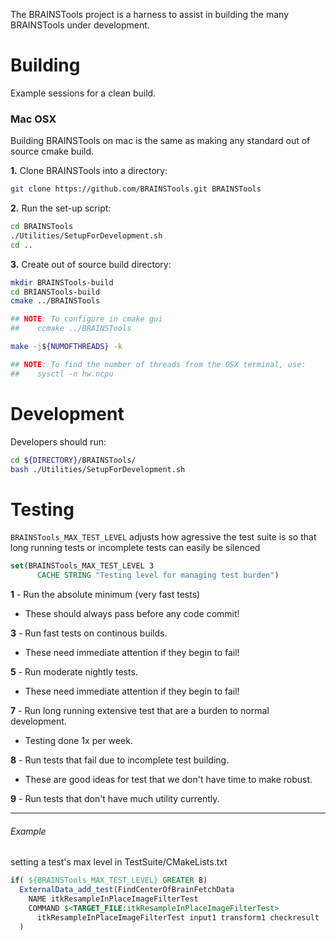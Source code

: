 The BRAINSTools project is a harness to assist in building the many BRAINSTools under development.

# Building
Example sessions for a clean build.

### Mac OSX
Building BRAINSTools on mac is the same as making any standard out of source cmake build.

__1.__ Clone BRAINSTools into a directory:
```bash
git clone https://github.com/BRAINSTools.git BRAINSTools
```
__2.__ Run the set-up script:
```bash
cd BRAINSTools
./Utilities/SetupForDevelopment.sh
cd ..
```
__3.__ Create out of source build directory:
```bash
mkdir BRAINSTools-build
cd BRIANSTools-build
cmake ../BRAINSTools

## NOTE: To configure in cmake gui
##    ccmake ../BRAINSTools

make -j${NUMOFTHREADS} -k

## NOTE: To find the number of threads from the OSX terminal, use:
##    sysctl -n hw.ncpu
```

# Development
Developers should run:
```bash
cd ${DIRECTORY}/BRAINSTools/
bash ./Utilities/SetupForDevelopment.sh
```

# Testing
`BRAINSTools_MAX_TEST_LEVEL` adjusts how agressive the test suite is so that long running tests or incomplete tests can easily be silenced

```cmake
set(BRAINSTools_MAX_TEST_LEVEL 3 
      CACHE STRING "Testing level for managing test burden")
```

__1__ - Run the absolute minimum (very fast tests) 
  * These should always pass before any code commit!

__3__ - Run fast tests on continous builds.
* These need immediate attention if they begin to fail!

__5__ - Run moderate nightly tests.
  * These need immediate attention if they begin to fail!

__7__ - Run long running extensive test that are a burden to normal development.
  * Testing done 1x per week.

__8__ - Run tests that fail due to incomplete test building. 
  * These are good ideas for test that we don't have time to make robust.

__9__ - Run tests that don't have much utility currently.

***

###### Example
setting a test's max level in TestSuite/CMakeLists.txt
```cmake
if( ${BRAINSTools_MAX_TEST_LEVEL} GREATER 8)
  ExternalData_add_test(FindCenterOfBrainFetchData
    NAME itkResampleInPlaceImageFilterTest
    COMMAND $<TARGET_FILE:itkResampleInPlaceImageFilterTest>
      itkResampleInPlaceImageFilterTest input1 transform1 checkresult
  )
```
